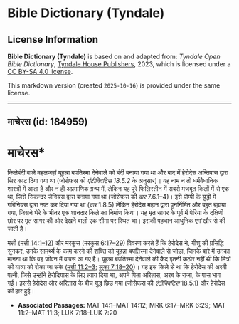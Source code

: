 # Bible Dictionary (Tyndale)

## License Information

**Bible Dictionary (Tyndale)** is based on and adapted from: _Tyndale Open Bible Dictionary_, [Tyndale House Publishers](https://tyndaleopenresources.com/), 2023, which is licensed under a [CC BY-SA 4.0 license](https://creativecommons.org/licenses/by-sa/4.0/legalcode.en).

This markdown version (created `2025-10-16`) is provided under the same license.



--------------------------------

## माचेरस (id: 184959)

**माचेरस**\*
============

किलेबंदी वाले महलजहां यूहन्ना बपतिस्मा देनेवाले को बंदी बनाया गया था और बाद में हेरोदेस अन्तिपास द्वारा सिर काट दिया गया था (जोसेफस की *एंटीक्विटिस 18\.5\.2* के अनुसार)। यह नाम न तो धर्मवैधानिक शास्त्रों में आता है और न ही अप्रमाणिक ग्रन्थ में, लेकिन यह पूरे फिलिस्तीन में सबसे मजबूत किलों में से एक था, जिसे सिकन्दर जैनियस द्वारा बनाया गया था (जोसेफस की *वार* 7\.6\.1–4\)। इसे पोम्पी के युद्धों में गबिनियस द्वारा नष्ट कर दिया गया था (*वार* 1\.8\.5\) लेकिन हेरोदेस महान द्वारा पुनर्निर्मित और बहुत बढ़ाया गया, जिसने घेरे के भीतर एक शानदार किले का निर्माण किया। यह मृत सागर के पूर्व में पेरिया के दक्षिणी छोर पर मृत सागर की ओर देखने वाली एक सीमा पर स्थित था। इसकी पहचान आधुनिक एम'खौर से की जाती है।

मत्ती ([मत्ती 14:1–12](https://ref.ly/Matt14:1-Matt14:12)) और मरकुस ([मरकुस 6:17–29](https://ref.ly/Mark6:17-Mark6:29)) विवरण करते हैं कि हेरोदेस ने, यीशु की प्रसिद्धि सुनकर, उनके सामर्थ्य के काम करने की शक्ति को यूहन्ना बपतिस्मा देनेवाले से जोड़ा, जिनके बारे में उनका मानना ​​था कि वह जीवन में वापस आ गए है। यूहन्ना बपतिस्मा देनेवाले की कैद इतनी कठोर नहीं थी कि मित्रों की यात्रा को रोका जा सके ([मत्ती 11:2–3](https://ref.ly/Matt11:2-Matt11:3); [लूका 7:18–20](https://ref.ly/Luke7:18-Luke7:20))। यह इस किले से था कि हेरोदेस की अरबी पत्नी, जिसे उन्होंने हेरोदियास के लिए त्याग दिया था, अपने पिता अरितास, अरब के राजा, के पास भाग गई। इससे हेरोदेस और अरितास के बीच युद्ध छिड़ गया (जोसेफस की *एंटीक्विटिस* 18\.5\.1\) और हेरोदेस की हार हुई।

* **Associated Passages:** MAT 14:1–MAT 14:12; MRK 6:17–MRK 6:29; MAT 11:2–MAT 11:3; LUK 7:18–LUK 7:20

